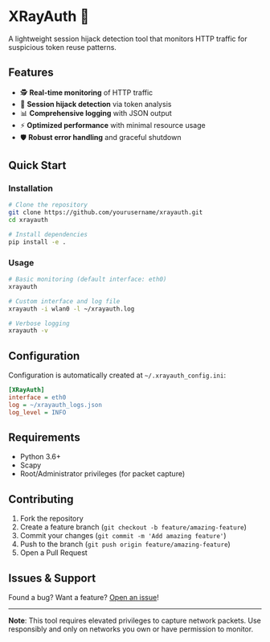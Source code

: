 # XRayAuth 🔐

A lightweight session hijack detection tool that monitors HTTP traffic for suspicious token reuse patterns.

## Features

- 🕵️ **Real-time monitoring** of HTTP traffic
- 🚨 **Session hijack detection** via token analysis
- 📊 **Comprehensive logging** with JSON output
- ⚡ **Optimized performance** with minimal resource usage
- 🛡️ **Robust error handling** and graceful shutdown

## Quick Start

### Installation

```bash
# Clone the repository
git clone https://github.com/yourusername/xrayauth.git
cd xrayauth

# Install dependencies
pip install -e .
```

### Usage

```bash
# Basic monitoring (default interface: eth0)
xrayauth

# Custom interface and log file
xrayauth -i wlan0 -l ~/xrayauth.log

# Verbose logging
xrayauth -v
```

## Configuration

Configuration is automatically created at `~/.xrayauth_config.ini`:

```ini
[XRayAuth]
interface = eth0
log = ~/xrayauth_logs.json
log_level = INFO
```

## Requirements

- Python 3.6+
- Scapy
- Root/Administrator privileges (for packet capture)

## Contributing

1. Fork the repository
2. Create a feature branch (`git checkout -b feature/amazing-feature`)
3. Commit your changes (`git commit -m 'Add amazing feature'`)
4. Push to the branch (`git push origin feature/amazing-feature`)
5. Open a Pull Request

## Issues & Support

Found a bug? Want a feature? [Open an issue](https://github.com/atoleakshay/xrayauth/issues)!

---

**Note**: This tool requires elevated privileges to capture network packets. Use responsibly and only on networks you own or have permission to monitor. 
